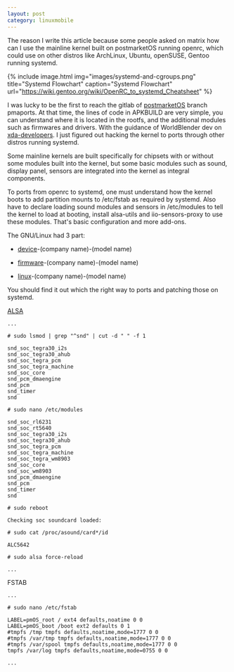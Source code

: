 ```yaml
---
layout: post
category: linuxmobile
---
```


The reason I write this article because some people asked on matrix how can I use the mainline kernel built on postmarketOS running openrc, which could use on other distros like ArchLinux, Ubuntu, openSUSE, Gentoo running systemd.

{% include image.html
            img="images/systemd-and-cgroups.png"
            title="Systemd Flowchart"
            caption="Systemd Flowchart" 
            url="https://wiki.gentoo.org/wiki/OpenRC_to_systemd_Cheatsheet" %}

I was lucky to be the first to reach the gitlab of [postmarketOS] branch pmaports. At that time, the lines of code in APKBUILD are very simple, you can understand where it is located in the rootfs, and the additional modules such as firmwares and drivers. With the guidance of WorldBlender dev on [xda-developers]. I just figured out hacking the kernel to ports through other distros running systemd.

Some mainline kernels are built specifically for chipsets with or without some modules built into the kernel, but some basic modules such as sound, display panel, sensors are integrated into the kernel as integral components.

To ports from openrc to systemd, one must understand how the kernel boots to add partition mounts to /etc/fstab as required by systemd. Also have to declare loading sound modules and sensors in /etc/modules to tell the kernel to load at booting, install alsa-utils and iio-sensors-proxy to use these modules. That's basic configuration and more add-ons.

The GNU/Linux had 3 part:

- [device]-(company name)-(model name)

- [firmware]-(company name)-(model name)

- [linux]-(company name)-(model name)

You should find it out which the right way to ports and patching those on systemd.

[ALSA]

```
...

# sudo lsmod | grep "^snd" | cut -d " " -f 1

snd_soc_tegra30_i2s
snd_soc_tegra30_ahub
snd_soc_tegra_pcm
snd_soc_tegra_machine
snd_soc_core
snd_pcm_dmaengine
snd_pcm
snd_timer
snd

# sudo nano /etc/modules

snd_soc_rl6231
snd_soc_rt5640
snd_soc_tegra30_i2s
snd_soc_tegra30_ahub
snd_soc_tegra_pcm
snd_soc_tegra_machine
snd_soc_tegra_wm8903
snd_soc_core
snd_soc_wm8903
snd_pcm_dmaengine
snd_pcm
snd_timer
snd

# sudo reboot

Checking soc soundcard loaded:

# sudo cat /proc/asound/card*/id

ALC5642

# sudo alsa force-reload

...

```

FSTAB

```
...

# sudo nano /etc/fstab

LABEL=pmOS_root / ext4 defaults,noatime 0 0
LABEL=pmOS_boot /boot ext2 defaults 0 1
#tmpfs /tmp tmpfs defaults,noatime,mode=1777 0 0
#tmpfs /var/tmp tmpfs defaults,noatime,mode=1777 0 0
#tmpfs /var/spool tmpfs defaults,noatime,mode=1777 0 0
tmpfs /var/log tmpfs defaults,noatime,mode=0755 0 0

...

```

[postmarketOS]: https://gitlab.com/postmarketos/pmaports
[xda-developers]: https://forum.xda-developers.com/t/discontinued-linux-on-the-acer-iconia-tab-a500-2022-edition.4136023/post-83103991
[device]: https://gitlab.com/postmarketOS/pmaports/-/tree/master/device/testing/device-asus-grouper
[firmware]: https://gitlab.com/postmarketOS/pmaports/-/tree/master/device/testing/firmware-asus-grouper
[linux]: https://gitlab.com/postmarketOS/pmaports/-/tree/master/device/testing/linux-postmarketos-grate
[ALSA]: https://forum.ubuntuusers.de/topic/medion-akoya-e2228t/2/
